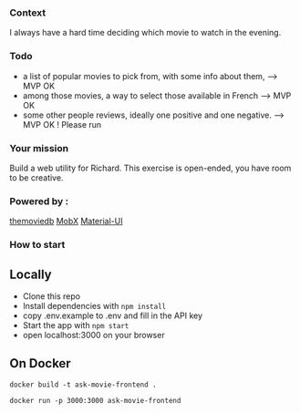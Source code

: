 ### Context

I always have a hard time deciding which movie to watch in the evening. 

### Todo

- a list of popular movies to pick from, with some info about them, --> MVP OK
- among those movies, a way to select those available in French --> MVP OK
- some other people reviews, ideally one positive and one negative. --> MVP OK ! Please run 

### Your mission

Build a web utility for Richard. This exercise is open-ended, you have room to be creative.

### Powered by :

[themoviedb](https://developers.themoviedb.org/3/movies)
[MobX](https://mobx.js.org/README.html)
[Material-UI](https://material-ui.com/)

### How to start

## Locally

- Clone this repo
- Install dependencies with `npm install`
- copy .env.example to .env and fill in the API key
- Start the app with `npm start`
- open localhost:3000 on your browser

## On Docker

```console
docker build -t ask-movie-frontend .

docker run -p 3000:3000 ask-movie-frontend
```